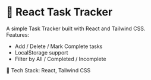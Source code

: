 # 📝 React Task Tracker

A simple Task Tracker built with React and Tailwind CSS.  
Features:
- Add / Delete / Mark Complete tasks
- LocalStorage support
- Filter by All / Completed / Incomplete

📂 Tech Stack: React, Tailwind CSS
